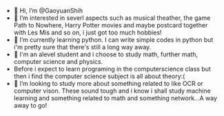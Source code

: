 - 👋 Hi, I’m @GaoyuanShih
- 👀 I’m interested in severl aspects such as musical theather, the game Path to Nowhere, Harry Potter movies and maybe postcard together with Les Mis and so on, i just got too much hobbies!
- 🌱 I’m currently learning python. I can write simple codes in python but i'm pretty sure that there's still a long way away.
- 📕 I'm an alevel student and i choose to study math, further math, computer science and physics.
- Before i expect to learn programing in the computerscience class but then i find the computer science subject is all about theory:(
- 💞️ I’m looking to study more about something related to like OCR or computer vison. These sound tough and i know i shall study machine learning and something related to math and something network...A way away to go!

<!---
GaoyuanShih/GaoyuanShih is a ✨ special ✨ repository because its `README.md` (this file) appears on your GitHub profile.
You can click the Preview link to take a look at your changes.
--->
